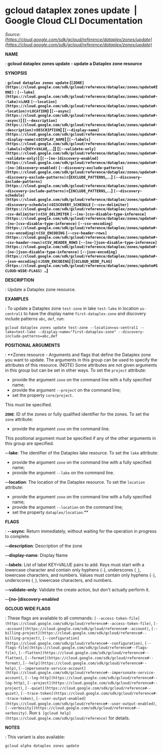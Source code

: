 # gcloud dataplex zones update  |  Google Cloud CLI Documentation

*Source: [https://cloud.google.com/sdk/gcloud/reference/dataplex/zones/update](https://cloud.google.com/sdk/gcloud/reference/dataplex/zones/update)*

**NAME**

: **gcloud dataplex zones update - update a Dataplex zone resource**

**SYNOPSIS**

: **`gcloud dataplex zones update` (`[ZONE](https://cloud.google.com/sdk/gcloud/reference/dataplex/zones/update#ZONE)` : `[--lake](https://cloud.google.com/sdk/gcloud/reference/dataplex/zones/update#--lake)`=`LAKE` `[--location](https://cloud.google.com/sdk/gcloud/reference/dataplex/zones/update#--location)`=`LOCATION`) [`[--async](https://cloud.google.com/sdk/gcloud/reference/dataplex/zones/update#--async)`] [`[--description](https://cloud.google.com/sdk/gcloud/reference/dataplex/zones/update#--description)`=`DESCRIPTION`] [`[--display-name](https://cloud.google.com/sdk/gcloud/reference/dataplex/zones/update#--display-name)`=`DISPLAY_NAME`] [`[--labels](https://cloud.google.com/sdk/gcloud/reference/dataplex/zones/update#--labels)`=[`KEY`=`VALUE`,…]] [`[--validate-only](https://cloud.google.com/sdk/gcloud/reference/dataplex/zones/update#--validate-only)`] [`[--[no-]discovery-enabled](https://cloud.google.com/sdk/gcloud/reference/dataplex/zones/update#--[no-]discovery-enabled)` `[--discovery-exclude-patterns](https://cloud.google.com/sdk/gcloud/reference/dataplex/zones/update#--discovery-exclude-patterns)`=[`EXCLUDE_PATTERNS`,…] `[--discovery-include-patterns](https://cloud.google.com/sdk/gcloud/reference/dataplex/zones/update#--discovery-include-patterns)`=[`INCLUDE_PATTERNS`,…] `[--discovery-schedule](https://cloud.google.com/sdk/gcloud/reference/dataplex/zones/update#--discovery-schedule)`=`DISCOVERY_SCHEDULE` `[--csv-delimiter](https://cloud.google.com/sdk/gcloud/reference/dataplex/zones/update#--csv-delimiter)`=`CSV_DELIMITER` `[--[no-]csv-disable-type-inference](https://cloud.google.com/sdk/gcloud/reference/dataplex/zones/update#--[no-]csv-disable-type-inference)` `[--csv-encoding](https://cloud.google.com/sdk/gcloud/reference/dataplex/zones/update#--csv-encoding)`=`CSV_ENCODING` `[--csv-header-rows](https://cloud.google.com/sdk/gcloud/reference/dataplex/zones/update#--csv-header-rows)`=`CSV_HEADER_ROWS` `[--[no-]json-disable-type-inference](https://cloud.google.com/sdk/gcloud/reference/dataplex/zones/update#--[no-]json-disable-type-inference)` `[--json-encoding](https://cloud.google.com/sdk/gcloud/reference/dataplex/zones/update#--json-encoding)`=`JSON_ENCODING`] [`[GCLOUD_WIDE_FLAG](https://cloud.google.com/sdk/gcloud/reference/dataplex/zones/update#GCLOUD-WIDE-FLAGS) …`]**

**DESCRIPTION**

: Update a Dataplex zone resource.

**EXAMPLES**

: To update a Dataplex zone `test-zone` in lake `test-lake`
in location `us-central1` to have the display name
`first-dataplex-zone` and discovery include patterns
`abc`, `def`, run:

```
gcloud dataplex zones update test-zone --location=us-central1 --lake=test-lake --display-name="first-dataplex-zone" --discovery-include-patterns=abc,def
```

**POSITIONAL ARGUMENTS**

: **Zones resource - Arguments and flags that define the Dataplex zone you want to
update. The arguments in this group can be used to specify the attributes of
this resource. (NOTE) Some attributes are not given arguments in this group but
can be set in other ways.
To set the `project` attribute:

- provide the argument `zone` on the command line with a fully
specified name;
- provide the argument `--project` on the command line;
- set the property `core/project`.

This must be specified.

**`ZONE`**:
ID of the zones or fully qualified identifier for the zones.
To set the `zone` attribute:

- provide the argument `zone` on the command line.

This positional argument must be specified if any of the other arguments in this
group are specified.

**--lake**:
The identifier of the Dataplex lake resource.
To set the `lake` attribute:

- provide the argument `zone` on the command line with a fully
specified name;
- provide the argument `--lake` on the command line.

**--location**:
The location of the Dataplex resource.
To set the `location` attribute:

- provide the argument `zone` on the command line with a fully
specified name;
- provide the argument `--location` on the command line;
- set the property `dataplex/location`.**

**FLAGS**

: **--async**:
Return immediately, without waiting for the operation in progress to complete.

**--description**:
Description of the zone

**--display-name**:
Display Name

**--labels**:
List of label KEY=VALUE pairs to add.
Keys must start with a lowercase character and contain only hyphens
(`-`), underscores (`_`), lowercase characters, and
numbers. Values must contain only hyphens (`-`), underscores
(`_`), lowercase characters, and numbers.

**--validate-only**:
Validate the create action, but don't actually perform it.

**--[no-]discovery-enabled**

**GCLOUD WIDE FLAGS**

: These flags are available to all commands: `[--access-token-file](https://cloud.google.com/sdk/gcloud/reference#--access-token-file)`,
`[--account](https://cloud.google.com/sdk/gcloud/reference#--account)`, `[--billing-project](https://cloud.google.com/sdk/gcloud/reference#--billing-project)`,
`[--configuration](https://cloud.google.com/sdk/gcloud/reference#--configuration)`,
`[--flags-file](https://cloud.google.com/sdk/gcloud/reference#--flags-file)`,
`[--flatten](https://cloud.google.com/sdk/gcloud/reference#--flatten)`, `[--format](https://cloud.google.com/sdk/gcloud/reference#--format)`, `[--help](https://cloud.google.com/sdk/gcloud/reference#--help)`, `[--impersonate-service-account](https://cloud.google.com/sdk/gcloud/reference#--impersonate-service-account)`,
`[--log-http](https://cloud.google.com/sdk/gcloud/reference#--log-http)`,
`[--project](https://cloud.google.com/sdk/gcloud/reference#--project)`, `[--quiet](https://cloud.google.com/sdk/gcloud/reference#--quiet)`, `[--trace-token](https://cloud.google.com/sdk/gcloud/reference#--trace-token)`, `[--user-output-enabled](https://cloud.google.com/sdk/gcloud/reference#--user-output-enabled)`,
`[--verbosity](https://cloud.google.com/sdk/gcloud/reference#--verbosity)`.
Run `$ [gcloud help](https://cloud.google.com/sdk/gcloud/reference)` for details.

**NOTES**

: This variant is also available:

```
gcloud alpha dataplex zones update
```